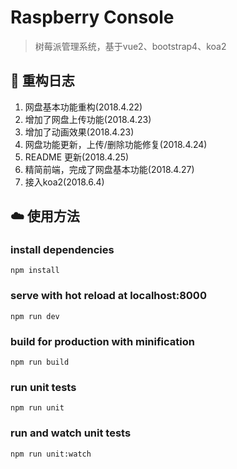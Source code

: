 # Raspberry Console

> 树莓派管理系统，基于vue2、bootstrap4、koa2



## :rocket: 重构日志

1. 网盘基本功能重构(2018.4.22)
2. 增加了网盘上传功能(2018.4.23)
3. 增加了动画效果(2018.4.23)
4. 网盘功能更新，上传/删除功能修复(2018.4.24)
5. README 更新(2018.4.25)
6. 精简前端，完成了网盘基本功能(2018.4.27)
7. 接入koa2(2018.6.4)





## :cloud: 使用方法

### install dependencies
`npm install`
### serve with hot reload at localhost:8000
`npm run dev`
### build for production with minification
`npm run build`

### run unit tests

`npm run unit`
### run and watch unit tests

`npm run unit:watch`



